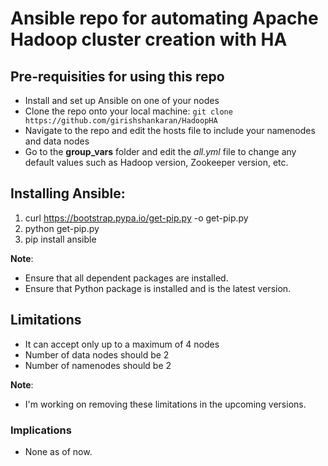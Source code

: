 # Ansible repo for automating Apache Hadoop cluster creation with HA #

## Pre-requisities for using this repo ##
  - Install and set up Ansible on one of your nodes
  - Clone the repo onto your local machine: `git clone https://github.com/girishshankaran/HadoopHA`
  - Navigate to the repo and edit the hosts file to include your namenodes and data nodes
  - Go to the **group_vars** folder and edit the *all.yml* file to change any default values such as Hadoop version, Zookeeper version, etc.

## Installing Ansible: ##
 1. curl https://bootstrap.pypa.io/get-pip.py -o get-pip.py
 2. python get-pip.py
 3. pip install ansible

**Note**:
- Ensure that all dependent packages are installed.
- Ensure that Python package is installed and is the latest version.
## Limitations ##
- It can accept only up to a maximum of 4 nodes
- Number of data nodes should be 2
- Number of namenodes should be 2

**Note**:
- I'm working on removing these limitations in the upcoming versions.

### Implications ###
- None as of now.

